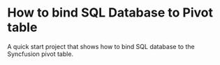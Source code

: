 # How to bind SQL Database to Pivot table

A quick start project that shows how to bind SQL database to the Syncfusion pivot table.